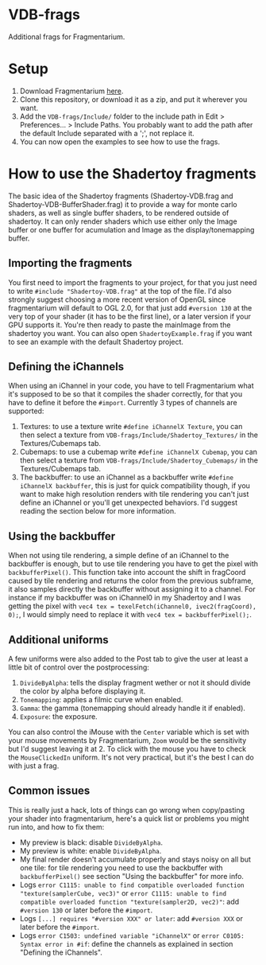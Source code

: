 # VDB-frags
Additional frags for Fragmentarium.

# Setup
1. Download Fragmentarium [here](https://github.com/3Dickulus/FragM).
2. Clone this repository, or download it as a zip, and put it wherever you want.
3. Add the `VDB-frags/Include/` folder to the include path in Edit > Preferences... > Include Paths. You probably want to add the path after the default Include separated with a ';', not replace it.
4. You can now open the examples to see how to use the frags.

# How to use the Shadertoy fragments
The basic idea of the Shadertoy fragments (Shadertoy-VDB.frag and Shadertoy-VDB-BufferShader.frag) it to provide a way for monte carlo shaders, as well as single buffer shaders, to be rendered outside of shadertoy. It can only render shaders which use either only the Image buffer or one buffer for acumulation and Image as the display/tonemapping buffer.

## Importing the fragments
You first need to import the fragments to your project, for that you just need to write `#include "Shadertoy-VDB.frag"` at the top of the file. I'd also strongly suggest choosing a more recent version of OpenGL since fragmentarium will default to OGL 2.0, for that just add `#version 130` at the very top of your shader (it has to be the first line), or a later version if your GPU supports it. You're then ready to paste the mainImage from the shadertoy you want. You can also open `ShadertoyExample.frag` if you want to see an example with the default Shadertoy project.

## Defining the iChannels
When using an iChannel in your code, you have to tell Fragmentarium what it's supposed to be so that it compiles the shader correctly, for that you have to define it before the `#import`. Currently 3 types of channels are supported:
1. Textures: to use a texture write `#define iChannelX Texture`, you can then select a texture from `VDB-frags/Include/Shadertoy_Textures/` in the Textures/Cubemaps tab.
2. Cubemaps: to use a cubemap write `#define iChannelX Cubemap`, you can then select a texture from `VDB-frags/Include/Shadertoy_Cubemaps/` in the Textures/Cubemaps tab.
3. The backbuffer: to use an iChannel as a backbuffer write `#define iChannelX backbuffer`, this is just for quick compatibility though, if you want to make high resolution renders with tile rendering you can't just define an iChannel or you'll get unexpected behaviors. I'd suggest reading the section below for more information.

## Using the backbuffer
When not using tile rendering, a simple define of an iChannel to the backbuffer is enough, but to use tile rendering you have to get the pixel with `backbufferPixel()`. This function take into account the shift in fragCoord caused by tile rendering and returns the color from the previous subframe, it also samples directly the backbuffer without assigning it to a channel. For instance if my backbuffer was on iChannel0 in my Shadertoy and I was getting the pixel with `vec4 tex = texelFetch(iChannel0, ivec2(fragCoord), 0);`, I would simply need to replace it with `vec4 tex = backbufferPixel();`.

## Additional uniforms
A few uniforms were also added to the Post tab to give the user at least a little bit of control over the postprocessing:
1. `DivideByAlpha`: tells the display fragment wether or not it should divide the color by alpha before displaying it.
2. `Tonemapping`: applies a filmic curve when enabled.
3. `Gamma`: the gamma (tonemapping should already handle it if enabled).
4. `Exposure`: the exposure.

You can also control the iMouse with the `Center` variable which is set with your mouse movements by Fragmentarium, `Zoom` would be the sensitivity but I'd suggest leaving it at 2. To click with the mouse you have to check the `MouseClickedIn` uniform. It's not very practical, but it's the best I can do with just a frag.

## Common issues
This is really just a hack, lots of things can go wrong when copy/pasting your shader into fragmentarium, here's a quick list or problems you might run into, and how to fix them:
 - My preview is black: disable `DivideByAlpha`.
 - My preview is white: enable `DivideByAlpha`.
 - My final render doesn't accumulate properly and stays noisy on all but one tile: for tile rendering you need to use the backbuffer with `backbufferPixel()` see section "Using the backbuffer" for more info.
 - Logs `error C1115: unable to find compatible overloaded function "texture(samplerCube, vec3)"` or `error C1115: unable to find compatible overloaded function "texture(sampler2D, vec2)"`: add `#version 130` or later before the `#import`.
 - Logs `[...] requires "#version XXX" or later`: add `#version XXX` or later before the `#import`.
 - Logs `error C1503: undefined variable "iChannelX"` or `error C0105: Syntax error in #if`: define the channels as explained in section "Defining the iChannels".

